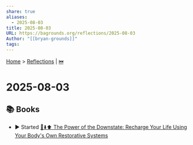 ```yaml
---
share: true
aliases:
  - 2025-08-03
title: 2025-08-03
URL: https://bagrounds.org/reflections/2025-08-03
Author: "[[bryan-grounds]]"
tags: 
---
```

[Home](../index.md) > [Reflections](./index.md) | [⏮️](./2025-08-02.md)  
# 2025-08-03  
## 📚 Books  
- ▶️ Started [🔋⬇️⬆️ The Power of the Downstate: Recharge Your Life Using Your Body's Own Restorative Systems](../books/the-power-of-the-downstate-recharge-your-life-using-your-bodys-own-restorative-systems.md)